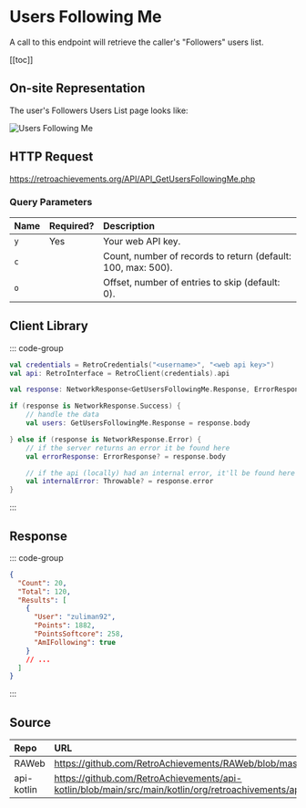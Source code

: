 <script setup>
import SampleRequest from '../components/SampleRequest.vue';
</script>

# Users Following Me

A call to this endpoint will retrieve the caller's "Followers" users list.

[[toc]]

## On-site Representation

The user's Followers Users List page looks like:

![Users Following Me](/user-friends.png)

## HTTP Request

<SampleRequest httpVerb="GET">https://retroachievements.org/API/API_GetUsersFollowingMe.php</SampleRequest>

### Query Parameters

| Name | Required? | Description                                                  |
| :--- | :-------- | :----------------------------------------------------------- |
| `y`  | Yes       | Your web API key.                                            |
| `c`  |           | Count, number of records to return (default: 100, max: 500). |
| `o`  |           | Offset, number of entries to skip (default: 0).              |

## Client Library

::: code-group

```Kotlin
val credentials = RetroCredentials("<username>", "<web api key>")
val api: RetroInterface = RetroClient(credentials).api

val response: NetworkResponse<GetUsersFollowingMe.Response, ErrorResponse> = api.getUsersFollowingMe()

if (response is NetworkResponse.Success) {
    // handle the data
    val users: GetUsersFollowingMe.Response = response.body

} else if (response is NetworkResponse.Error) {
    // if the server returns an error it be found here
    val errorResponse: ErrorResponse? = response.body

    // if the api (locally) had an internal error, it'll be found here
    val internalError: Throwable? = response.error
}
```

:::

## Response

::: code-group

```json [HTTP Response]
{
  "Count": 20,
  "Total": 120,
  "Results": [
    {
      "User": "zuliman92",
      "Points": 1882,
      "PointsSoftcore": 258,
      "AmIFollowing": true
    }
    // ...
  ]
}
```

:::

## Source

| Repo       | URL                                                                                                                  |
| :--------- | :------------------------------------------------------------------------------------------------------------------- |
| RAWeb      | https://github.com/RetroAchievements/RAWeb/blob/master/public/API/API_GetUsersFollowingMe.php                        |
| api-kotlin | https://github.com/RetroAchievements/api-kotlin/blob/main/src/main/kotlin/org/retroachivements/api/RetroInterface.kt |

